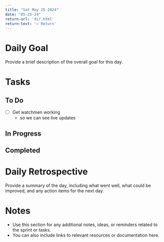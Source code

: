 ```yaml
---
title: "Sat May 25 2024"
date: "05-25-24"
return-url: 'dir.html'
return-text: '← Return'
---
```


# Daily Goal

Provide a brief description of the overall goal for this day.

# Tasks

## To Do

- [ ] Get watchmen working
    - so we can see live updates
    
## In Progress

## Completed

# Daily Retrospective

Provide a summary of the day, including what went well, what could be improved, and any action items for the next day.

# Notes

- Use this section for any additional notes, ideas, or reminders related to the sprint or tasks.
- You can also include links to relevant resources or documentation here.
